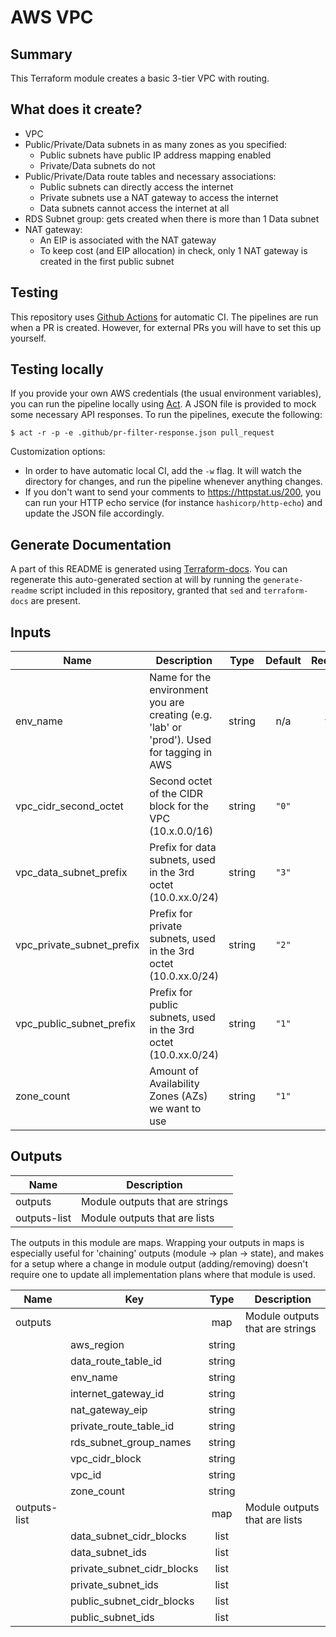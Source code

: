 # AWS VPC

## Summary
This Terraform module creates a basic 3-tier VPC with routing.

## What does it create?

- VPC
- Public/Private/Data subnets in as many zones as you specified:
  - Public subnets have public IP address mapping enabled
  - Private/Data subnets do not
- Public/Private/Data route tables and necessary associations:
  - Public subnets can directly access the internet
  - Private subnets use a NAT gateway to access the internet
  - Data subnets cannot access the internet at all
- RDS Subnet group: gets created when there is more than 1 Data subnet
- NAT gateway:
  - An EIP is associated with the NAT gateway
  - To keep cost (and EIP allocation) in check, only 1 NAT gateway is created in the first public subnet

## Testing

This repository uses [Github Actions](https://github.com/features/actions) for automatic CI. The pipelines are run when a PR is created. However, for external PRs you will have to set this up yourself.

## Testing locally

If you provide your own AWS credentials (the usual environment variables), you can run the pipeline locally using [Act](https://github.com/nektos/act). A JSON file is provided to mock some necessary API responses. To run the pipelines, execute the following:

```
$ act -r -p -e .github/pr-filter-response.json pull_request
```

Customization options:

- In order to have automatic local CI, add the `-w` flag. It will watch the directory for changes, and run the pipeline whenever anything changes.
- If you don't want to send your comments to https://httpstat.us/200, you can run your HTTP echo service (for instance `hashicorp/http-echo`) and update the JSON file accordingly.

## Generate Documentation
A part of this README is generated using [Terraform-docs](https://github.com/segmentio/terraform-docs). You can regenerate this auto-generated section at will by running the `generate-readme` script included in this repository, granted that `sed` and `terraform-docs` are present.

<!-- TFDOCS_START -->
## Inputs

| Name | Description | Type | Default | Required |
|------|-------------|:----:|:-----:|:-----:|
| env\_name | Name for the environment you are creating (e.g. 'lab' or 'prod'). Used for tagging in AWS | string | n/a | yes |
| vpc\_cidr\_second\_octet | Second octet of the CIDR block for the VPC (10.x.0.0/16) | string | `"0"` | no |
| vpc\_data\_subnet\_prefix | Prefix for data subnets, used in the 3rd octet (10.0.xx.0/24) | string | `"3"` | no |
| vpc\_private\_subnet\_prefix | Prefix for private subnets, used in the 3rd octet (10.0.xx.0/24) | string | `"2"` | no |
| vpc\_public\_subnet\_prefix | Prefix for public subnets, used in the 3rd octet (10.0.xx.0/24) | string | `"1"` | no |
| zone\_count | Amount of Availability Zones (AZs) we want to use | string | `"1"` | no |

## Outputs

| Name | Description |
|------|-------------|
| outputs | Module outputs that are strings |
| outputs-list | Module outputs that are lists |

<!-- TFDOCS_END -->
The outputs in this module are maps. Wrapping your outputs in maps is especially useful for 'chaining' outputs (module -> plan -> state), and makes for a setup where a change in module output (adding/removing) doesn't require one to update all implementation plans where that module is used.

| Name | Key | Type | Description |
|------|----------|:-----:|-------------|
| outputs | | map | Module outputs that are strings |
| | aws\_region | string ||
| | data\_route\_table\_id | string ||
| | env\_name | string ||
| | internet\_gateway\_id | string ||
| | nat\_gateway\_eip | string ||
| | private\_route\_table\_id | string ||
| | rds\_subnet\_group\_names | string ||
| | vpc\_cidr\_block | string ||
| | vpc\_id | string ||
| | zone\_count  | string ||
| outputs-list | | map | Module outputs that are lists |
| | data\_subnet\_cidr\_blocks | list ||
| | data\_subnet\_ids | list ||
| | private\_subnet\_cidr\_blocks | list ||
| | private\_subnet\_ids | list ||
| | public\_subnet\_cidr\_blocks | list ||
| | public\_subnet\_ids | list ||

